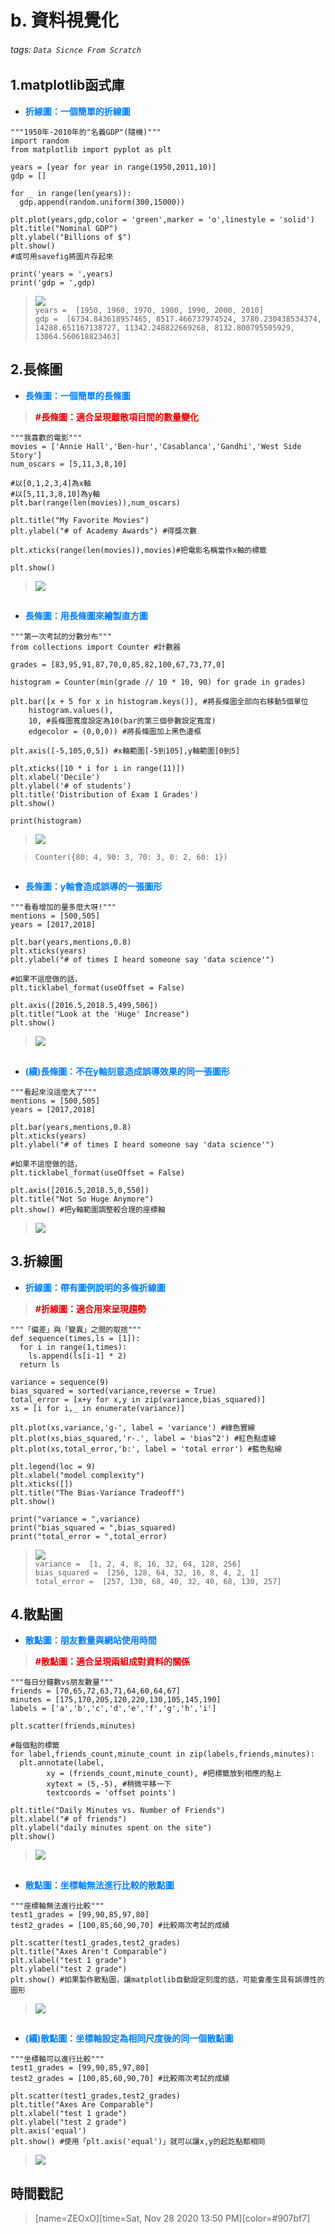 # b. 資料視覺化

###### tags: `Data Sicnce From Scratch`

## 1.matplotlib函式庫

* <font color="#0080FF">**折線圖：一個簡單的折線圖**</font>

```python=+
"""1950年-2010年的"名義GDP"(隨機)"""
import random
from matplotlib import pyplot as plt

years = [year for year in range(1950,2011,10)]
gdp = []

for _ in range(len(years)):
  gdp.append(random.uniform(300,15000))

plt.plot(years,gdp,color = 'green',marker = 'o',linestyle = 'solid')
plt.title("Nominal GDP")
plt.ylabel("Billions of $")
plt.show() 
#或可用savefig將圖片存起來

print('years = ',years)
print('gdp = ',gdp)
```

> ![](https://i.imgur.com/YHCC7ik.png)</br>
> `years =  [1950, 1960, 1970, 1980, 1990, 2000, 2010]`</br>
> `gdp =  [6734.843618957465, 8517.466737974524, 3780.230438534374, 14288.651167138727, 11342.248822669268, 8132.800795505929, 13064.560618823463]`
## 

## 2.長條圖

* <font color="#0080FF">**長條圖：一個簡單的長條圖**</font>

> <font color="#EA0000" >**#長條圖：適合呈現離散項目間的數量變化**</font>

```python=+
"""我喜歡的電影"""
movies = ['Annie Hall','Ben-hur','Casablanca','Gandhi','West Side Story']
num_oscars = [5,11,3,8,10]

#以[0,1,2,3,4]為x軸
#以[5,11,3,8,10]為y軸
plt.bar(range(len(movies)),num_oscars)

plt.title("My Favorite Movies")
plt.ylabel("# of Academy Awards") #得獎次數

plt.xticks(range(len(movies)),movies)#把電影名稱當作x軸的標籤

plt.show()
```

> ![](https://i.imgur.com/zHHIJ5I.png)

##

* <font color="#0080FF">**長條圖：用長條圖來繪製直方圖**</font>

```python=+
"""第一次考試的分數分布"""
from collections import Counter #計數器

grades = [83,95,91,87,70,0,85,82,100,67,73,77,0]

histogram = Counter(min(grade // 10 * 10, 90) for grade in grades)

plt.bar([x + 5 for x in histogram.keys()], #將長條圖全部向右移動5個單位
    histogram.values(),
    10, #長條圖寬度設定為10(bar的第三個參數設定寬度)
    edgecolor = (0,0,0)) #將長條圖加上黑色邊框

plt.axis([-5,105,0,5]) #x軸範圍[-5到105],y軸範圍[0到5]

plt.xticks([10 * i for i in range(11)])
plt.xlabel('Decile')
plt.ylabel('# of students')
plt.title('Distribution of Exam 1 Grades')
plt.show()
 
print(histogram)
```

> ![](https://i.imgur.com/wAnLyvu.png)

> ```Counter({80: 4, 90: 3, 70: 3, 0: 2, 60: 1})```
##
* <font color="#0080FF">**長條圖：y軸會造成誤導的一張圖形**</font>

```python=+
"""看看增加的量多麼大呀!"""
mentions = [500,505]
years = [2017,2018]

plt.bar(years,mentions,0.8)
plt.xticks(years)
plt.ylabel("# of times I heard someone say 'data science'")

#如果不這麼做的話，
plt.ticklabel_format(useOffset = False)

plt.axis([2016.5,2018.5,499,506])
plt.title("Look at the 'Huge' Increase")
plt.show()
```

> ![](https://i.imgur.com/rbMGTqb.png)
##
* <font color="#0080FF">**(續)長條圖：不在y軸刻意造成誤導效果的同一張圖形**</font>

```python=+
"""看起來沒這麼大了"""
mentions = [500,505]
years = [2017,2018]

plt.bar(years,mentions,0.8)
plt.xticks(years)
plt.ylabel("# of times I heard someone say 'data science'")

#如果不這麼做的話，
plt.ticklabel_format(useOffset = False)

plt.axis([2016.5,2018.5,0,550])
plt.title("Not So Huge Anymore")
plt.show() #把y軸範圍調整較合理的座標軸
```

>![](https://i.imgur.com/wz7LUUI.png)

## 3.折線圖

* <font color="#0080FF">**折線圖：帶有圖例說明的多條折線圖**</font>

> <font color="#EA0000" >**#折線圖：適合用來呈現趨勢**</font>

```python=+
"""「偏差」與「變異」之間的取捨"""
def sequence(times,ls = [1]):
  for i in range(1,times):
    ls.append(ls[i-1] * 2)
  return ls 

variance = sequence(9)
bias_squared = sorted(variance,reverse = True)
total_error = [x+y for x,y in zip(variance,bias_squared)]
xs = [i for i,_ in enumerate(variance)]

plt.plot(xs,variance,'g-', label = 'variance') #綠色實線
plt.plot(xs,bias_squared,'r-.', label = 'bias^2') #紅色點虛線
plt.plot(xs,total_error,'b:', label = 'total error') #藍色點線

plt.legend(loc = 9)
plt.xlabel("model complexity")
plt.xticks([])
plt.title("The Bias-Variance Tradeoff")
plt.show()

print("variance = ",variance)
print("bias_squared = ",bias_squared)
print("total_error = ",total_error)
```

> ![](https://i.imgur.com/F1xT2uc.png)</br>
> ```variance =  [1, 2, 4, 8, 16, 32, 64, 128, 256]```</br>
> ```bias_squared =  [256, 128, 64, 32, 16, 8, 4, 2, 1]```</br>
> ```total_error =  [257, 130, 68, 40, 32, 40, 68, 130, 257]```

## 4.散點圖

* <font color="#0080FF">**散點圖：朋友數量與網站使用時間**</font>

> <font color="#EA0000" >**#散點圖：適合呈現兩組成對資料的關係**</font>

```python=+
"""每日分鐘數vs朋友數量"""
friends = [70,65,72,63,71,64,60,64,67]
minutes = [175,170,205,120,220,130,105,145,190]
labels = ['a','b','c','d','e','f','g','h','i']

plt.scatter(friends,minutes)

#每個點的標籤
for label,friends_count,minute_count in zip(labels,friends,minutes):
  plt.annotate(label,
        xy = (friends_count,minute_count), #把標籤放到相應的點上
        xytext = (5,-5), #稍微平移一下
        textcoords = 'offset points')

plt.title("Daily Minutes vs. Number of Friends")
plt.xlabel("# of friends")
plt.ylabel("daily minutes spent on the site")
plt.show()
```

>![](https://i.imgur.com/5gqDjU3.png)
##
* <font color="#0080FF">**散點圖：坐標軸無法進行比較的散點圖**</font>

```python=+
"""座標軸無法進行比較"""
test1_grades = [99,90,85,97,80]
test2_grades = [100,85,60,90,70] #比較兩次考試的成績

plt.scatter(test1_grades,test2_grades)
plt.title("Axes Aren't Comparable")
plt.xlabel("test 1 grade")
plt.ylabel("test 2 grade")
plt.show() #如果製作散點圖，讓matplotlib自動設定刻度的話，可能會產生具有誤導性的圖形
```

>![](https://i.imgur.com/IA8ky1J.png)
## 
* <font color="#0080FF">**(續)散點圖：坐標軸設定為相同尺度後的同一個散點圖**</font>
```python=+
"""坐標軸可以進行比較"""
test1_grades = [99,90,85,97,80]
test2_grades = [100,85,60,90,70] #比較兩次考試的成績

plt.scatter(test1_grades,test2_grades)
plt.title("Axes Are Comparable")
plt.xlabel("test 1 grade")
plt.ylabel("test 2 grade")
plt.axis('equal')
plt.show() #使用「plt.axis('equal')」就可以讓x,y的起訖點都相同
```

> ![](https://i.imgur.com/2WXN4ll.png)

## 時間戳記

> [name=ZEOxO][time=Sat, Nov 28 2020 13:50 PM][color=#907bf7]
